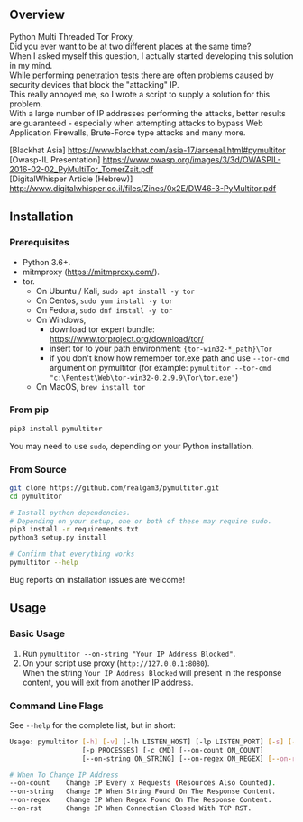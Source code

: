 ## Overview

Python Multi Threaded Tor Proxy,  
Did you ever want to be at two different places at the same time?  
When I asked myself this question, I actually started developing this solution in my mind.  
While performing penetration tests there are often problems caused by security devices that block the "attacking" IP.  
This really annoyed me, so I wrote a script to supply a solution for this problem.  
With a large number of IP addresses performing the attacks, better results are guaranteed - especially when attempting attacks to bypass Web Application Firewalls, Brute-Force type attacks and many more.  

[Blackhat Asia] https://www.blackhat.com/asia-17/arsenal.html#pymultitor  
[Owasp-IL Presentation] https://www.owasp.org/images/3/3d/OWASPIL-2016-02-02_PyMultiTor_TomerZait.pdf  
[DigitalWhisper Article (Hebrew)] http://www.digitalwhisper.co.il/files/Zines/0x2E/DW46-3-PyMultitor.pdf  

## Installation

### Prerequisites

* Python 3.6+.
* mitmproxy (https://mitmproxy.com/).
* tor.
  * On Ubuntu / Kali, `sudo apt install -y tor`
  * On Centos, `sudo yum install -y tor`
  * On Fedora, `sudo dnf install -y tor`
  * On Windows,
    * download tor expert bundle: https://www.torproject.org/download/tor/
    * insert tor to your path environment: `{tor-win32-*_path}\Tor`
    * if you don't know how remember tor.exe path and use `--tor-cmd` argument on pymultitor (for example: `pymultitor --tor-cmd "c:\Pentest\Web\tor-win32-0.2.9.9\Tor\tor.exe"`)
  * On MacOS, `brew install tor`
  
### From pip

```sh
pip3 install pymultitor
```

You may need to use `sudo`, depending on your Python installation.

### From Source

```sh
git clone https://github.com/realgam3/pymultitor.git
cd pymultitor

# Install python dependencies.
# Depending on your setup, one or both of these may require sudo.
pip3 install -r requirements.txt
python3 setup.py install

# Confirm that everything works
pymultitor --help
```

Bug reports on installation issues are welcome!

## Usage

### Basic Usage

1. Run `pymultitor --on-string "Your IP Address Blocked"`.  
2. On your script use proxy (`http://127.0.0.1:8080`).  
   When the string `Your IP Address Blocked` will present in the response content, you will exit from another IP address.  

### Command Line Flags

See `--help` for the complete list, but in short:

```sh
Usage: pymultitor [-h] [-v] [-lh LISTEN_HOST] [-lp LISTEN_PORT] [-s] [-i] [-d]  
                  [-p PROCESSES] [-c CMD] [--on-count ON_COUNT]  
                  [--on-string ON_STRING] [--on-regex ON_REGEX] [--on-rst]  

# When To Change IP Address
--on-count    Change IP Every x Requests (Resources Also Counted).  
--on-string   Change IP When String Found On The Response Content.  
--on-regex    Change IP When Regex Found On The Response Content.  
--on-rst      Change IP When Connection Closed With TCP RST.  
```
